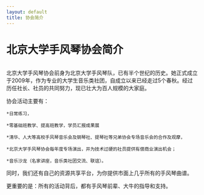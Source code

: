 ```yaml
---
layout: default
title: 协会简介
---
```


<div class="post">
	<h1 class="pageTitle">北京大学手风琴协会简介</h1>
	<img src="{{ site.url }}/assets/img/logo.jpg" alt="">
	
北京大学手风琴协会前身为北京大学手风琴队，已有半个世纪的历史。她正式成立于2009年，作为专业的大学生音乐类社团，自成立以来已经走过5个春秋。经过历任社长、社员的共同努力，现已壮大为百人规模的大家庭。

协会活动主要有：

	*日常练习，

	*零基础班教学、提高班教学，学员汇报成果展

	*清华、人大等高校手风琴音乐会及钢琴社、提琴社等兄弟协会专场音乐会的合作及观摩，

	*北京大学手风琴协会每年度专场演出，并为技术过硬的社员提供有偿商业演出机会；

	*音乐沙龙（名家讲座，音乐类社团交流、联谊）。


同时，我们还有自己的资源共享平台，为你提供市面上几乎所有的手风琴曲谱。

更重要的是：所有的活动背后，都有手风琴前辈、大牛的指导和支持。
